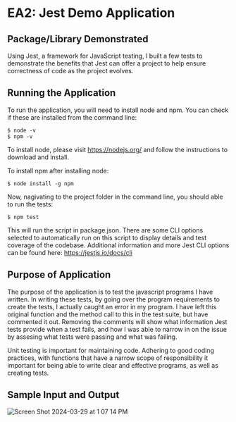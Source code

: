 # **EA2: Jest Demo Application**

## **Package/Library Demonstrated**
Using Jest, a framework for JavaScript testing, I built a few tests to demonstrate the benefits that Jest can offer a project to help ensure correctness of code as the project evolves. 

## **Running the Application**
To run the application, you will need to install node and npm. You can check if these are installed from the command line:
```
$ node -v
$ npm -v
```
To install node, please visit https://nodejs.org/ and follow the instructions to download and install. 

To install npm after installing node:
```
$ node install -g npm
```

Now, nagivating to the project folder in the command line, you should able to run the tests:
```
$ npm test
```
This will run the script in package.json. There are some CLI options selected to automatically run on this script to display details and test coverage of the codebase. Additional information and more Jest CLI options can be found here: https://jestjs.io/docs/cli


## **Purpose of Application**
The purpose of the application is to test the javascript programs I have written. In writing these tests, by going over the program requirements to create the tests, I actually caught an error in my program. I have left this original function and the method call to this in the test suite, but have commented it out. Removing the comments will show what information Jest tests provide when a test fails, and how I was able to narrow in on the issue by assesing what tests were passing and what was failing. 

Unit testing is important for maintaining code. Adhering to good coding practices, with functions that have a narrow scope of responsibility it important for being able to write clear and effective programs, as well as creating tests. 


## **Sample Input and Output**
![Screen Shot 2024-03-29 at 1 07 14 PM](https://github.com/CS2613-WI24-FR01B/exploration-activity-2-jenn95/assets/112823585/3de7b689-20a3-4949-8715-54c041d6ba80)

